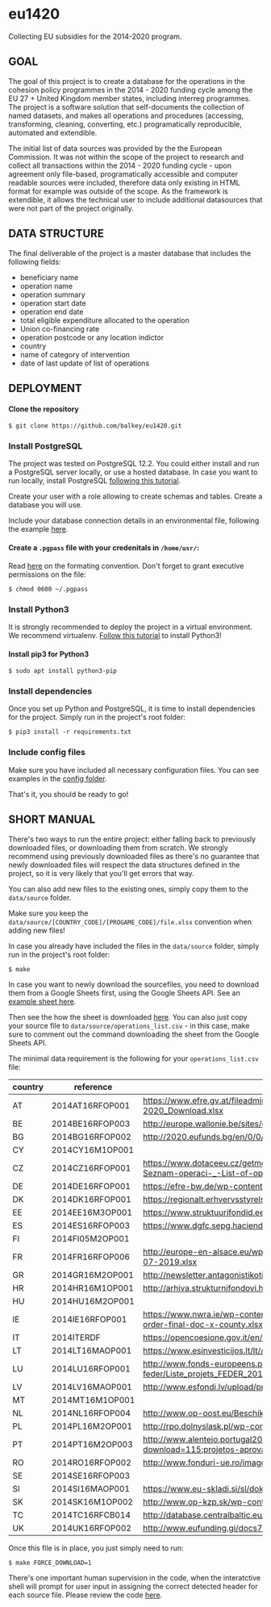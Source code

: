 # eu1420
Collecting EU subsidies for the 2014-2020 program.

## GOAL

The goal of this project is to create a database for the operations in the cohesion policy programmes in the 2014 - 2020 funding cycle among the EU 27 + United Kingdom member states, including interreg programmes. The project is a software solution that self-documents the collection of named datasets, and makes all operations and procedures (accessing, transforming, cleaning, converting, etc.) programatically reproducible, automated and extendible.

The initial list of data sources was provided by the the European Commission. It was not within the scope of the project to research and collect all transactions within the 2014 - 2020 funding cycle - upon agreement only file-based, programatically accessible and computer readable sources were included, therefore data only existing in HTML format for example was outside of the scope. As the framework is extendible, it allows the technical user to include additional datasources that were not part of the project originally.

## DATA STRUCTURE

The final deliverable of the project is a master database that includes the following fields:

- beneficiary name
- operation name
- operation summary
- operation start date
- operation end date
- total eligible expenditure allocated to the operation
- Union co-financing rate
- operation postcode or any location indictor
- country
- name of category of intervention
- date of last update of list of operations

## DEPLOYMENT

#### Clone the repository

```
$ git clone https://github.com/balkey/eu1420.git
```

### Install PostgreSQL

The project was tested on PostgreSQL 12.2. You could either install and run a PostgreSQL server locally, or use a hosted database. In case you want to run locally, install PostgreSQL [following this tutorial](https://www.digitalocean.com/community/tutorials/how-to-install-and-use-postgresql-on-ubuntu-16-04).

Create your user with a role allowing to create schemas and tables. Create a database you will use.

Include your database connection details in an environmental file, following the example [here](https://github.com/balkey/eu1420/tree/master/config).

#### Create a `.pgpass` file with your credenitals in `/home/usr/`:

Read [here](https://www.postgresql.org/docs/9.4/libpq-pgpass.html) on the formating convention. Don't forget to grant executive permissions on the file:

```
$ chmod 0600 ~/.pgpass
```

### Install Python3

It is strongly recommended to deploy the project in a virtual environment. We recommend virtualenv. [Follow this tutorial](https://gist.github.com/frfahim/73c0fad6350332cef7a653bcd762f08d) to install Python3!

#### Install pip3 for Python3

```
$ sudo apt install python3-pip
```

### Install dependencies

Once you set up Python and PostgreSQL, it is time to install dependencies for the project. Simply run in the project's root folder:

```
$ pip3 install -r requirements.txt
```

### Include config files

Make sure you have included all necessary configuration files. You can see examples in the [config folder](https://github.com/balkey/eu1420/tree/master/config).

That's it, you should be ready to go!

## SHORT MANUAL

There's two ways to run the entire project: either falling back to previously downloaded files, or downloading them from scratch. We strongly recommend using previously downloaded files as there's no guarantee that newly downloaded files will respect the data structures defined in the project, so it is very likely that you'll get errors that way.

You can also add new files to the existing ones, simply copy them to the `data/source` folder.

Make sure you keep the `data/source/[COUNTRY_CODE]/[PROGAME_CODE]/file.xlsx` convention when adding new files!

In case you already have included the files in the `data/source` folder, simply run in the project's root folder:

```
$ make
```

In case you want to newly download the sourcefiles, you need to download them from a Google Sheets first, using the Google Sheets API. See an [example sheet here](https://docs.google.com/spreadsheets/d/1ZXkIOly8p6bSCed42YBd9KyYCbDyrnkSp8_MfJ6JXtk/edit#gid=0).

Then see the how the sheet is downloaded [here](https://github.com/balkey/eu1420/blob/master/makefile#L131). You can also just copy your source file to `data/source/operations_list.csv` - in this case, make sure to comment out the command downloading the sheet from the Google Sheets API.

The minimal data requirement is the following for your `operations_list.csv` file:

country|reference      |endpoint                                                                                                                                      |access |fileformat|compressed|
-------|---------------|----------------------------------------------------------------------------------------------------------------------------------------------|-------|----------|----------|
AT     |2014AT16RFOP001|https://www.efre.gv.at/fileadmin/user_upload/downloadcenter/Vorhabensliste/Vorhabensliste_IWB_EFRE_AT2014-2020_Download.xlsx                  |online |xlsx      |         0|
BE     |2014BE16RFOP003|http://europe.wallonie.be/sites/default/files/20200212_Waleurope.csv                                                                          |online |csv       |         0|
BG     |2014BG16RFOP002|http://2020.eufunds.bg/en/0/0/Operations/ExportToXml?ProgrammeId=4r0ewAFDkOc%3D&ShowRes=True                                                  |online |xml       |         0|
CY     |2014CY16M1OP001|                                                                                                                                              |missing|          |         0|
CZ     |2014CZ16RFOP001|https://www.dotaceeu.cz/getmedia/c654292a-a424-428e-95f1-4c28baccd7a9/2019_03_01-M023a-Seznam-operaci-_-List-of-operations_1.xls.aspx?ext=.xls|online |xls       |         0|
DE     |2014DE16RFOP001|https://efre-bw.de/wp-content/uploads/Liste-der-Vorhaben_2019-09-30.xlsx                                                                      |online |xlsx      |         0|
DK     |2014DK16RFOP001|https://regionalt.erhvervsstyrelsen.dk/eu-projekt-eksport.csv                                                                                 |online |csv       |         0|
EE     |2014EE16M3OP001|https://www.struktuurifondid.ee/eng/toetatud-projektid/toetatud_projektid.csv                                                                 |online |csv       |         0|
ES     |2014ES16RFOP003|https://www.dgfc.sepg.hacienda.gob.es/sitios/dgfc/es-ES/loFEDER1420/porFEDER/Documents/LO-AN.xlsx                                             |online |xlsx      |         0|
FI     |2014FI05M2OP001|                                                                                                                                              |missing|          |         0|
FR     |2014FR16RFOP006|http://europe-en-alsace.eu/wp-content/uploads/2019/07/Liste-b%C3%A9n%C3%A9ficiaires-FEDER-AL-15-07-2019.xlsx                                  |online |xlsx      |         0|
GR     |2014GR16M2OP001|http://newsletter.antagonistikotita.gr/epanek/wp-content/uploads/2019/05/qry_Erga_List2Site_202002-1.csv                                      |online |csv       |         0|
HR     |2014HR16M1OP001|http://arhiva.strukturnifondovi.hr/UserDocsImages/Documents/KartaProjekataZaWeb1122017.xls                                                    |online |xls       |         0|
HU     |2014HU16M2OP001|                                                                                                                                              |offline|          |         0|
IE     |2014IE16RFOP001|https://www.nwra.ie/wp-content/uploads/2019/09/ecohesion-report-aug-2019-beneficiaries-cert-status-order-final-doc-x-county.xlsx              |online |xlsx      |         0|
IT     |2014ITERDF     |https://opencoesione.gov.it/en/opendata/fondi/progetti_esteso_FESR_2014-2020.zip                                                              |online |csv       |         1|
LT     |2014LT16MAOP001|https://www.esinvesticijos.lt/lt//finansavimas/paraiskos_ir_projektai/xlsexport?                                                              |online |xlsx      |         0|
LU     |2014LU16RFOP001|http://www.fonds-europeens.public.lu/fr/publications/l/liste-projet-2020-ice-feder/Liste_projets_FEDER_2014_2020.xlsx                         |online |xlsx      |         0|
LV     |2014LV16MAOP001|http://www.esfondi.lv/upload/projektu_mekletajs_csv/kpvis_CSV/kpvis_projektu_saraksts.csv                                                     |online |csv       |         0|
MT     |2014MT16M1OP001|                                                                                                                                              |missing|          |         0|
NL     |2014NL16RFOP004|http://www.op-oost.eu/Beschikte-projecten-(CSV-362-kB)                                                                                        |online |csv       |         0|
PL     |2014PL16M2OP001|http://rpo.dolnyslask.pl/wp-content/uploads/2020/01/lista-prj-pozak.xlsx                                                                      |online |xlsx      |         0|
PT     |2014PT16M2OP003|http://www.alentejo.portugal2020.pt/index.php/projetos-aprovados/category/73-projetos-aprovados?download=115:projetos-aprovados               |online |xlsx      |         0|
RO     |2014RO16RFOP002|http://www.fonduri-ue.ro/images/files/implementare-absorbtie/2017/Lista_Proiecte_contractate_-_01.2018.zip                                    |online |ods       |         1|
SE     |2014SE16RFOP003|                                                                                                                                              |missing|          |         0|
SI     |2014SI16MAOP001|https://www.eu-skladi.si/sl/dokumenti/seznam-projektov/seznam_projektov_18022020.xlsx                                                         |online |xlsx      |         0|
SK     |2014SK16M1OP002|http://www.op-kzp.sk/wp-content/uploads/2015/05/Zoznam-projektov_OP-KZP_27.4.2017_SIEA1.xlsx                                                  |online |xlsx      |         0|
TC     |2014TC16RFCB014|http://database.centralbaltic.eu/export/list-of-operations.csv                                                                                |online |csv       |         0|
UK     |2014UK16RFOP002|http://www.eufunding.gi/docs7/Beneficiaries%20Excel.xls                                                                                       |online |xls       |         0|

Once this file is in place, you just simply need to run:

```
$ make FORCE_DOWNLOAD=1
```

There's one important human supervision in the code, when the interatctive shell will prompt for user input in assigning the correct detected header for each source file. Please review the code [here](https://github.com/balkey/eu1420/blob/master/lib/evaluate_header.py).
